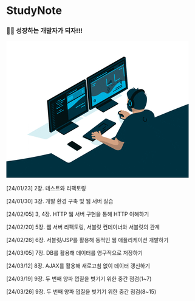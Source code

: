 # StudyNote
### 👨‍💻 성장하는 개발자가 되자!!!

![giphy](assets/giphy-1705839597416-2.gif)

[24/01/23] 2장. 테스트와 리팩토링

[24/01/30] 3장. 개발 환경 구축 및 웹 서버 실습

[24/02/05] 3, 4장. HTTP 웹 서버 구현을 통해 HTTP 이해하기

[24/02/20] 5장. 웹 서버 리팩토링, 서블릿 컨테이너와 서블릿의 관계

[24/02/26] 6장. 서블릿/JSP를 활용해 동적인 웹 애플리케이션 개발하기

[24/03/05] 7장. DB를 활용해 데이터를 영구적으로 저장하기

[24/03/12] 8장. AJAX를 활용해 새로고침 없이 데이터 갱신하기

[24/03/19] 9장. 두 번째 양파 껍질을 벗기기 위한 중간 점검(1~7)

[24/03/26] 9장. 두 번째 양파 껍질을 벗기기 위한 중간 점검(8~15)

